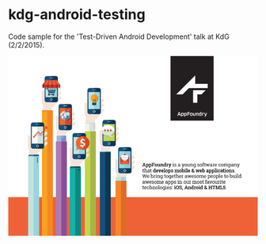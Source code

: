 # kdg-android-testing


Code sample for the 'Test-Driven Android Development' talk at KdG (2/2/2015).

![AppFoundry](https://raw.githubusercontent.com/filipmaelbrancke/kdg-android-testing/master/appfoundry/AppFoundry_1.png "AppFoundry")
